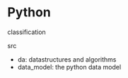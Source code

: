# Python

classification

src
-   da: datastructures and algorithms
-   data_model: the python data model